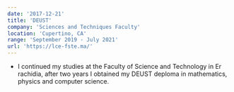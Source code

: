 ```yaml
---
date: '2017-12-21'
title: 'DEUST'
company: 'Sciences and Techniques Faculty'
location: 'Cupertino, CA'
range: 'September 2019 - July 2021'
url: 'https://lce-fste.ma/'
---
```


- I continued my studies at the Faculty of Science and Technology in Er rachidia, after two years I obtained my DEUST deploma in mathematics, physics and computer science.
